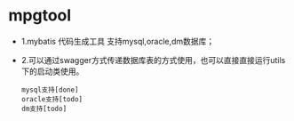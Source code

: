 # mpgtool

- 1.mybatis 代码生成工具 支持mysql,oracle,dm数据库；

- 2.可以通过swagger方式传递数据库表的方式使用，也可以直接直接运行utils下的启动类使用。

      mysql支持[done]
      oracle支持[todo]
      dm支持[todo]

